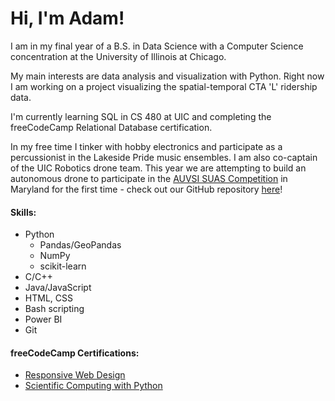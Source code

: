 # Hi, I'm Adam!

I am in my final year of a B.S. in Data Science with a Computer Science concentration at the University of Illinois at Chicago.

My main interests are data analysis and visualization with Python. Right now I am working on a project visualizing the spatial-temporal CTA 'L' ridership data.

I'm currently learning SQL in CS 480 at UIC and completing the freeCodeCamp Relational Database certification.

In my free time I tinker with hobby electronics and participate as a percussionist in the Lakeside Pride music ensembles. I am also co-captain of the UIC Robotics drone team. This year we are attempting to build an autonomous drone to participate in the [AUVSI SUAS Competition](https://suas-competition.org) in Maryland for the first time - check out our GitHub repository [here](https://github.com/chicagoedt/team-air)!

#### Skills:
- Python
	- Pandas/GeoPandas
	- NumPy
	- scikit-learn
- C/C++
- Java/JavaScript
- HTML, CSS
- Bash scripting
- Power BI
- Git

#### freeCodeCamp Certifications:
- [Responsive Web Design](https://www.freecodecamp.org/certification/abeige/responsive-web-design)
- [Scientific Computing with Python](https://www.freecodecamp.org/certification/abeige/scientific-computing-with-python-v7)
